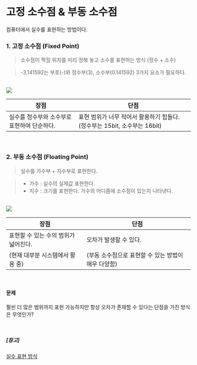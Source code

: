 # 고정 소수점 & 부동 소수점

컴퓨터에서 실수를 표현하는 방법이다.

### 1. 고정 소수점 (Fixed Point)

> 소수점이 찍힐 위치를 미리 정해 놓고 소수를 표현하는 방식 (정수 + 소수)

> -3.141592는 부호(-)와 정수부(3), 소수부(0.141592) 3가지 요소가 필요하다.

<br><img src="https://velog.velcdn.com/images%2Falicesykim95%2Fpost%2Fd2b944bf-e469-4601-8268-ced0a0c6d90e%2Fimg_c_fixed_point.png"><br>

| 장점 | 단점 |
| --- | --- |
| 실수를 정수부와 소수부로 표현하여 단순하다. | 표현 범위가 너무 적어서 활용하기 힘들다. (정수부는 15bit, 소수부는 16bit) |

<br>

### 2. 부동 소수점 (Floating Point)

> 실수를 가수부 + 지수부로 표현한다.

> - 가수 : 실수의 실제값 표현한다.
> - 지수 : 크기를 표현한다. 가수의 어디쯤에 소수점이 있는지 나타낸다.

<br><img src="https://velog.velcdn.com/images%2Falicesykim95%2Fpost%2Ff26454ac-b736-4c18-a1aa-c39930aca152%2Fimg_c_floating_point_32.png"><br>

| 장점 | 단점 |
| --- | --- |
| 표현할 수 있는 수의 범위가 넓어진다. | 오차가 발생할 수 있다. |
| (현재 대부분 시스템에서 활용 중) | (부동 소수점으로 표현할 수 있는 방법이 매우 다양함) |

<br>

#### 문제
훨씬 더 많은 범위까지 표현 가능하지만 항상 오차가 존재할 수 있다는 단점을 가진 방식은 무엇인가?


<br>

##### [참고]
[실수 표현 방식](<https://velog.io/@alicesykim95/%EC%8B%A4%EC%88%98%ED%91%9C%ED%98%84-%EB%B0%A9%EC%8B%9D-%EA%B3%A0%EC%A0%95-%EC%86%8C%EC%88%98%EC%A0%90%EA%B3%BC-%EB%B6%80%EB%8F%99-%EC%86%8C%EC%88%98%EC%A0%90>)
